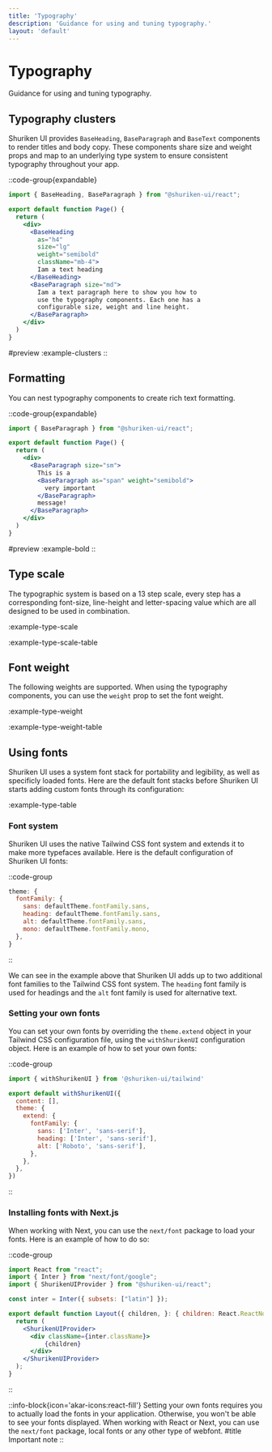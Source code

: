 ```yaml
---
title: 'Typography'
description: 'Guidance for using and tuning typography.'
layout: 'default'
---
```


# Typography

Guidance for using and tuning typography.

## Typography clusters

Shuriken UI provides `BaseHeading`, `BaseParagraph` and `BaseText` components to render titles and body copy. These components share size and weight props and map to an underlying type system to ensure consistent typography throughout your app.

::code-group{expandable}

```jsx [ExampleClusters.tsx]
import { BaseHeading, BaseParagraph } from "@shuriken-ui/react";

export default function Page() {
  return (
    <div>
      <BaseHeading
        as="h4"
        size="lg"
        weight="semibold"
        className="mb-4">
        Iam a text heading
      </BaseHeading>
      <BaseParagraph size="md">
        Iam a text paragraph here to show you how to
        use the typography components. Each one has a
        configurable size, weight and line height.
      </BaseParagraph>
    </div>
  )
}
```

#preview
:example-clusters
::

## Formatting

You can nest typography components to create rich text formatting.

::code-group{expandable}

```jsx [ExampleBold.tsx]
import { BaseParagraph } from "@shuriken-ui/react";

export default function Page() {
  return (
    <div>
      <BaseParagraph size="sm">
        This is a
        <BaseParagraph as="span" weight="semibold">
          very important
        </BaseParagraph>
        message!
      </BaseParagraph>
    </div>
  )
}
```

#preview
:example-bold
::

## Type scale

The typographic system is based on a 13 step scale, every step has a corresponding font-size, line-height and letter-spacing value which are all designed to be used in combination.

:example-type-scale

:example-type-scale-table

## Font weight

The following weights are supported. When using the typography components, you can use the `weight` prop to set the font weight.

:example-type-weight

:example-type-weight-table

## Using fonts

Shuriken UI uses a system font stack for portability and legibility, as well as specificly loaded fonts. Here are the default font stacks before Shuriken UI starts adding custom fonts through its configuration:

:example-type-table

### Font system

Shuriken UI uses the native Tailwind CSS font system and extends it to make more typefaces available. Here is the default configuration of Shuriken UI fonts:

::code-group

```js [tailwind.config.ts]
theme: {
  fontFamily: {
    sans: defaultTheme.fontFamily.sans,
    heading: defaultTheme.fontFamily.sans,
    alt: defaultTheme.fontFamily.sans,
    mono: defaultTheme.fontFamily.mono,
  },
}
```

::

We can see in the example above that Shuriken UI adds up to two additional font families to the Tailwind CSS font system. The `heading` font family is used for headings and the `alt` font family is used for alternative text.

### Setting your own fonts

You can set your own fonts by overriding the `theme.extend` object in your Tailwind CSS configuration file, using the `withShurikenUI` configuration object. Here is an example of how to set your own fonts:

::code-group

```js [tailwind.config.ts]
import { withShurikenUI } from '@shuriken-ui/tailwind'

export default withShurikenUI({
  content: [],
  theme: {
    extend: {
      fontFamily: {
        sans: ['Inter', 'sans-serif'],
        heading: ['Inter', 'sans-serif'],
        alt: ['Roboto', 'sans-serif'],
      },
    },
  },
})
```

::

### Installing fonts with Next.js

When working with Next, you can use the `next/font` package to load your fonts. Here is an example of how to do so:

::code-group

```jsx [Layout.tsx]
import React from "react";
import { Inter } from "next/font/google";
import { ShurikenUIProvider } from "@shuriken-ui/react";

const inter = Inter({ subsets: ["latin"] });

export default function Layout({ children, }: { children: React.ReactNode }) {
  return (
    <ShurikenUIProvider>
      <div className={inter.className}>
          {children}
      </div>
    </ShurikenUIProvider>
  );
}
```
::

::info-block{icon='akar-icons:react-fill'}
Setting your own fonts requires you to actually load the fonts in your application. Otherwise, you won't be able to see your fonts displayed. When working with React or Next, you can use the `next/font` package, local fonts or any other type of webfont.
#title
Important note
::
